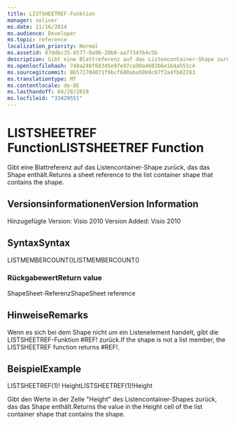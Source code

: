 ```yaml
---
title: LISTSHEETREF-Funktion
manager: soliver
ms.date: 11/16/2014
ms.audience: Developer
ms.topic: reference
localization_priority: Normal
ms.assetid: 87ddbc35-8577-0a96-20b8-aa7734764c5b
description: Gibt eine Blattreferenz auf das Listencontainer-Shape zurück, das das Shape enthält.
ms.openlocfilehash: 748a248f68345e97e97ca90a4603b6e164a551c4
ms.sourcegitcommit: 8657170d071f9bcf680aba50b9c07f2a4fb82283
ms.translationtype: MT
ms.contentlocale: de-DE
ms.lasthandoff: 04/28/2019
ms.locfileid: "33429551"
---
```

# <a name="listsheetref-function"></a><span data-ttu-id="f1d80-103">LISTSHEETREF Function</span><span class="sxs-lookup"><span data-stu-id="f1d80-103">LISTSHEETREF Function</span></span>

<span data-ttu-id="f1d80-104">Gibt eine Blattreferenz auf das Listencontainer-Shape zurück, das das Shape enthält.</span><span class="sxs-lookup"><span data-stu-id="f1d80-104">Returns a sheet reference to the list container shape that contains the shape.</span></span>
  
## <a name="version-information"></a><span data-ttu-id="f1d80-105">Versionsinformationen</span><span class="sxs-lookup"><span data-stu-id="f1d80-105">Version Information</span></span>

<span data-ttu-id="f1d80-106">Hinzugefügte Version: Visio 2010
</span><span class="sxs-lookup"><span data-stu-id="f1d80-106">Version Added: Visio 2010</span></span> 
  
## <a name="syntax"></a><span data-ttu-id="f1d80-107">Syntax</span><span class="sxs-lookup"><span data-stu-id="f1d80-107">Syntax</span></span>

<span data-ttu-id="f1d80-108">LISTMEMBERCOUNT()</span><span class="sxs-lookup"><span data-stu-id="f1d80-108">LISTMEMBERCOUNT()</span></span>
  
### <a name="return-value"></a><span data-ttu-id="f1d80-109">Rückgabewert</span><span class="sxs-lookup"><span data-stu-id="f1d80-109">Return value</span></span>

<span data-ttu-id="f1d80-110">ShapeSheet-Referenz</span><span class="sxs-lookup"><span data-stu-id="f1d80-110">ShapeSheet reference</span></span>
  
## <a name="remarks"></a><span data-ttu-id="f1d80-111">Hinweise</span><span class="sxs-lookup"><span data-stu-id="f1d80-111">Remarks</span></span>

<span data-ttu-id="f1d80-112">Wenn es sich bei dem Shape nicht um ein Listenelement handelt, gibt die LISTSHEETREF-Funktion #REF! zurück.</span><span class="sxs-lookup"><span data-stu-id="f1d80-112">If the shape is not a list member, the LISTSHEETREF function returns #REF!.</span></span>
  
## <a name="example"></a><span data-ttu-id="f1d80-113">Beispiel</span><span class="sxs-lookup"><span data-stu-id="f1d80-113">Example</span></span>

<span data-ttu-id="f1d80-114">LISTSHEETREF(1)! Height</span><span class="sxs-lookup"><span data-stu-id="f1d80-114">LISTSHEETREF(1)!Height</span></span> 
  
<span data-ttu-id="f1d80-115">Gibt den Werte in der Zelle "Height" des Listencontainer-Shapes zurück, das das Shape enthält.</span><span class="sxs-lookup"><span data-stu-id="f1d80-115">Returns the value in the Height cell of the list container shape that contains the shape.</span></span> 
  

